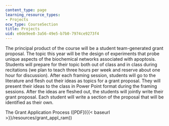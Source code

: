 ```yaml
---
content_type: page
learning_resource_types:
- Projects
ocw_type: CourseSection
title: Projects
uid: e0de9ee8-3a56-49e5-b7b0-7974ce9273f4
---
```


The principal product of the course will be a student team-generated grant proposal. The topic this year will be the design of experiments that probe unique aspects of the biochemical networks associated with apoptosis. Students will prepare for their topic both out of class and in class during recitations (we plan to teach three hours per week and reserve about one hour for discussion). After each framing session, students will go to the literature and flesh out their ideas as topics for a grant proposal. They will present their ideas to the class in Power Point format during the framing sessions. After the ideas are fleshed out, the students will jointly write their grant proposal. Each student will write a section of the proposal that will be identified as their own.

The Grant Application Process ([PDF]({{< baseurl >}}/resources/grant_appl_ram))